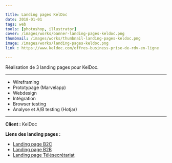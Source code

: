 ```yaml
---

title: Landing pages KelDoc
date: 2018-01-01
tags: web
tools: [photoshop, illustrator]
cover: /images/works/banner-landing-pages-keldoc.png
thumbnail: /images/works/thumbnail-landing-pages-keldoc.png
image: /images/works/landing-pages-keldoc.png
link : https://www.keldoc.com/offres-business-prise-de-rdv-en-ligne

---
```


Réalisation de 3 landing pages pour KelDoc.

---

- Wireframing
- Prototypage (Marvelapp)
- Webdesign
- Intégration
- Browser testing
- Analyse et A/B testing (Hotjar)

---

**Client :** KelDoc

**Liens des landing pages :**

- [Landing page B2C](https://www.keldoc.com/offres-prise-de-rdv-en-ligne)
- [Landing page B2B](https://www.keldoc.com/offres-business-prise-de-rdv-en-ligne)
- [Landing page Télésecrétariat](https://www.keldoc.com/offres-telesecretariat-medical)
